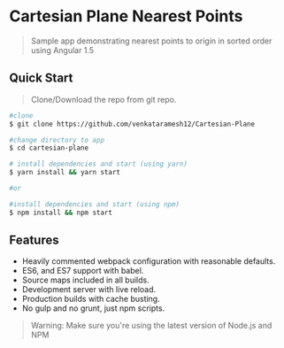# Cartesian Plane Nearest Points
> Sample app demonstrating nearest points to origin in sorted order using Angular 1.5

## Quick Start

>Clone/Download the repo from git repo.

```bash
#clone
$ git clone https://github.com/venkataramesh12/Cartesian-Plane

#change directory to app
$ cd cartesian-plane

# install dependencies and start (using yarn)
$ yarn install && yarn start

#or

#install dependencies and start (using npm)
$ npm install && npm start

```

## Features
* Heavily commented webpack configuration with reasonable defaults.
* ES6, and ES7 support with babel.
* Source maps included in all builds.
* Development server with live reload.
* Production builds with cache busting.
* No gulp and no grunt, just npm scripts.

>Warning: Make sure you're using the latest version of Node.js and NPM
